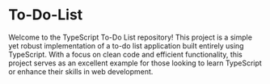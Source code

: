 # To-Do-List
Welcome to the TypeScript To-Do List repository! This project is a simple yet robust implementation of a to-do list application built entirely using TypeScript. With a focus on clean code and efficient functionality, this project serves as an excellent example for those looking to learn TypeScript or enhance their skills in web development.
